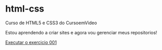 # html-css
 Curso de HTML5 e CSS3 do CursoemVideo

Estou aprendendo a criar sites e  agora vou gerenciar meus repositorios!

<a href="https://danielquilo.github.io/html-css/exercicios/ex001/index.html"> Executar o exercicio 001</a>
